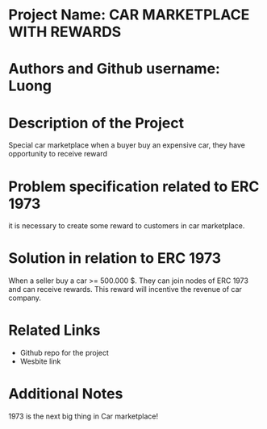 # Project Name:  CAR MARKETPLACE WITH REWARDS

# Authors and Github username: Luong

# Description of the Project 

Special car marketplace when a buyer buy an expensive car, they have opportunity to receive reward

# Problem specification related to ERC 1973

it is necessary to create some reward to customers in car marketplace.

# Solution in relation to ERC 1973 

When a seller buy a car >= 500.000 $. They can join nodes of ERC 1973 and can receive rewards. This reward will incentive the revenue of 
car company.

# Related Links

* Github repo for the project
* Wesbite link

# Additional Notes 

 1973 is the next big thing in Car marketplace!
